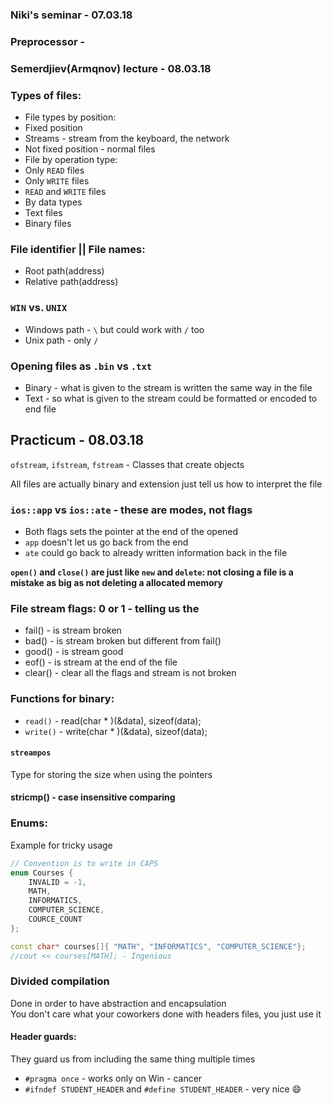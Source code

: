 ### Niki's seminar - 07.03.18

### Preprocessor -


### Semerdjiev(Armqnov) lecture - 08.03.18

### Types of files:
* File types by position:
 * Fixed position
  * Streams - stream from the keyboard, the network
 * Not fixed position - normal files
* File by operation type:
 * Only `READ` files
 * Only `WRITE` files
 * `READ` and `WRITE` files
* By data types
 * Text files
 * Binary files  

### File identifier || File names:
* Root path(address)
* Relative path(address)

### `WIN` vs. `UNIX`
* Windows path - `\` but could work with `/` too
* Unix path - only `/`  

### Opening files as `.bin` vs `.txt`
* Binary - what is given to the stream is written the same way in the file
* Text - so what is given to the stream could be formatted or encoded to end file  

## Practicum - 08.03.18

`ofstream`, `ifstream`, `fstream` - Classes that create objects  

All files are actually binary and extension just tell us how to interpret the file   

### `ios::app` vs `ios::ate` - these are modes, not flags
* Both flags sets the pointer at the end of the opened  
* `app` doesn't let us go back from the end  
* `ate` could go back to already written information back in the file  

**`open()` and `close()` are just like `new` and `delete`: not closing a file is a mistake
as big as not deleting a allocated memory**

### File stream flags: 0 or 1 - telling us the
* fail() - is stream broken
* bad() - is stream broken but different from fail()
* good() - is stream good
* eof() - is stream at the end of the file
* clear() - clear all the flags and stream is not broken

### Functions for binary:
* `read()` - read(char * )(&data), sizeof(data);
* `write()` - write(char * )(&data), sizeof(data);

#### `streampos`
Type for storing the size when using the pointers

#### stricmp() - case insensitive comparing

### Enums:
Example for tricky usage
```c++
// Convention is to write in CAPS
enum Courses {
    INVALID = -1,
    MATH,
    INFORMATICS,
    COMPUTER_SCIENCE,
    COURCE_COUNT
};

const char* courses[]{ "MATH", "INFORMATICS", "COMPUTER_SCIENCE"};
//cout << courses[MATH]; - Ingenious
```

### Divided compilation
Done in order to have abstraction and encapsulation  
You don't care what your coworkers done with headers files, you just use it

#### Header guards:
They guard us from including the same thing multiple times
* `#pragma once` - works only on Win - cancer
* `#ifndef STUDENT_HEADER`  and  `#define STUDENT_HEADER` - very nice :smile:
